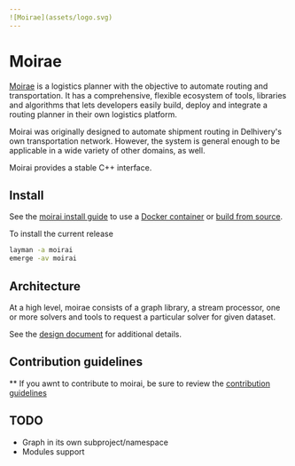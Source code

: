 ```yaml
---
![Moirae](assets/logo.svg)
---
```


# Moirae

[Moirae](https://github.com/delhivery/moirai) is a logistics planner with the
objective to automate routing and transportation. It has a comprehensive,
flexible ecosystem of tools, libraries and algorithms that lets developers easily
build, deploy and integrate a routing planner in their own logistics platform.

Moirai was originally designed to automate shipment routing in Delhivery's own
transportation network. However, the system is general enough to be applicable in
a wide variety of other domains, as well.

Moirai provides a stable C++ interface.

## Install

See the [moirai install guide](Install.md) to use a [Docker container](Docker.md)
or [build from source](Build.md).

To install the current release

```bash
layman -a moirai
emerge -av moirai
```

## Architecture

At a high level, moirae consists of a graph library, a stream processor, one or
more solvers and tools to request a particular solver for given dataset.

See the [design document](Architecture.md) for additional details.

## Contribution guidelines

** If you awnt to contribute to moirai, be sure to review the
[contribution guidelines](Contributing.md)

## TODO

- Graph in its own subproject/namespace
- Modules support
